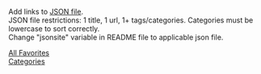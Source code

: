 <html>
<p>
  Add links to <a href="links.json">JSON file</a>. <br>
  JSON file restrictions: 1 title, 1 url, 1+ tags/categories. Categories must be lowercase to sort correctly.<br>
  Change "jsonsite" variable in README file to applicable json file.
</p>

<a href="#" onclick="alllinks()">All Favorites</a>
<br>
<a href="#" onclick="catlinks()">Categories</a>

<br><br>
<p id="links"></p>

<script>
/*Site that stores JSON file*/
var jsonsite="https://david-krause.github.io/favorite-links/links.json";
/******/

/****ALL LINKS FUNCTION****/
function alllinks(){

var jsnhttp = new XMLHttpRequest();
/*perform this function one page is loaded*/
jsnhttp.onreadystatechange = function() {
  if (this.status == 200 && this.readyState == 4) {
    var i, n, lnks=[], jsnObj = JSON.parse(this.responseText);
    for(i in jsnObj){
    	lnks.push("<a target='_blank' href=" + jsnObj[i].url + ">" + jsnObj[i].title + "</a><br>")
      }
    }
	lnks.sort();
     /*lnks variable is set to the HTML paragraph*/
	/*join method to remove commas*/
    document.getElementById("links").innerHTML = lnks.join("");
	};
/*call site to get JSON data*/
jsnhttp.open("GET", jsonsite,true);
jsnhttp.send();
}
/****END OF ALL LINKS FUNCTION****/


/*****LINKS BY CATEGORY FUNCTION*****/
function catlinks(){
var jsnhttp = new XMLHttpRequest();
/*perform this function one page is loaded*/
jsnhttp.onreadystatechange = function() {
  if (this.status == 200 && this.readyState == 4) {
		/*declare variables and parse JSON file*/
   var i, n, z, tgsarr=[], tgsurlarr=[], jsnObj = JSON.parse(this.responseText);
		/*loop through each site (i)*/
		for(i in jsnObj){
			/*loop through each tag (n) in site (i)*/
			for(n in jsnObj[i].tags){
			/******check to see if tag already exists in array******/
				/*this function searches for the current category in tgsarr*/
				function fndvar(tgsarrval){return tgsarrval == jsnObj[i].tags[n]};
				
				/*if the current category is not found in the tgsarr variable (less than 0) then add it to the array*/
				/*if the current category is found in the tgsarr variable (>=0) then add the url to the existing category*/
				/*note: the tgsarr is a 1 dimension array used for searching to see if the category already is in the array*/
				if(tgsarr.findIndex(fndvar)<0){
					var z = tgsarr.push(jsnObj[i].tags[n]);
					/*create 2 dimension array of tag and url*/
					tgsurlarr.push(["" + tgsarr[z-1] + "<br>", "<a target=_blank href=" + jsnObj[i].url + ">" + jsnObj[i].title + "</a><br>"]);
				}else{
					var z = tgsarr.findIndex(fndvar);
					tgsurlarr[z].push("<a target=_blank href=" + jsnObj[i].url + ">" + jsnObj[i].title + "</a><br>");
				};
			}
		}
		/*Sort tagsurl array*/
		tgsurlarr.sort();
		
		/*lnks variable is set to the HTML paragraph*/
	  	/*use flat and join methods to remove commas from array
		tgsurlarr.flat().join("")
		*/
		document.getElementById("links").innerHTML = tgsurlarr.join("").toString();
	}	
};
/*call site to get JSON data*/
jsnhttp.open("GET", jsonsite,true);
jsnhttp.send();
}
/*****END OF LINKS BY CATEGORY*****/
</script>
</html>
